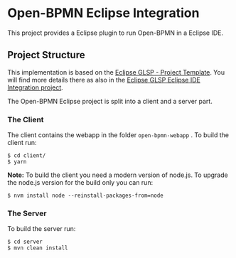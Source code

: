 # Open-BPMN Eclipse Integration

This project provides a Eclipse plugin to run Open-BPMN in a Eclipse IDE. 

## Project Structure

This implementation is based on the [Eclipse GLSP - Project Template](https://github.com/eclipse-glsp/glsp-examples/tree/master/project-templates/java-emf-eclipse). You will find more details there as also in the [Eclipse GLSP Eclipse IDE Integration project](https://github.com/eclipse-glsp/glsp-eclipse-integration).

The Open-BPMN Eclipse project is split into a client and a server part.



### The Client

The client contains the webapp in the folder `open-bpmn-webapp` . To build the client run:

	$ cd client/
	$ yarn

**Note:** To build the client you need a modern version of node.js. To upgrade the node.js version for the build only you can run:

	$ nvm install node --reinstall-packages-from=node
	
	
### The Server 

To build the server run:

	$ cd server
	$ mvn clean install
	
	
	